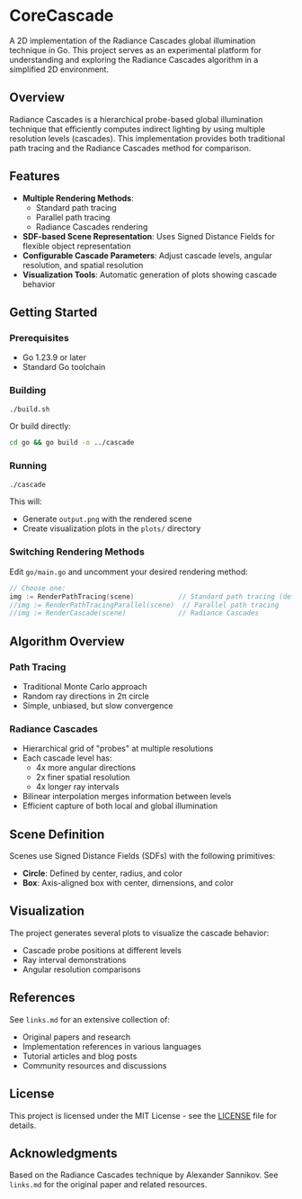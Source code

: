 # CoreCascade

A 2D implementation of the Radiance Cascades global illumination technique in Go. This project serves as an experimental platform for understanding and exploring the Radiance Cascades algorithm in a simplified 2D environment.

## Overview

Radiance Cascades is a hierarchical probe-based global illumination technique that efficiently computes indirect lighting by using multiple resolution levels (cascades). This implementation provides both traditional path tracing and the Radiance Cascades method for comparison.

## Features

- **Multiple Rendering Methods**:
  - Standard path tracing
  - Parallel path tracing
  - Radiance Cascades rendering
- **SDF-based Scene Representation**: Uses Signed Distance Fields for flexible object representation
- **Configurable Cascade Parameters**: Adjust cascade levels, angular resolution, and spatial resolution
- **Visualization Tools**: Automatic generation of plots showing cascade behavior

## Getting Started

### Prerequisites

- Go 1.23.9 or later
- Standard Go toolchain

### Building

```bash
./build.sh
```

Or build directly:
```bash
cd go && go build -o ../cascade
```

### Running

```bash
./cascade
```

This will:
- Generate `output.png` with the rendered scene
- Create visualization plots in the `plots/` directory

### Switching Rendering Methods

Edit `go/main.go` and uncomment your desired rendering method:

```go
// Choose one:
img := RenderPathTracing(scene)           // Standard path tracing (default)
//img := RenderPathTracingParallel(scene)  // Parallel path tracing
//img := RenderCascade(scene)             // Radiance Cascades
```

## Algorithm Overview

### Path Tracing
- Traditional Monte Carlo approach
- Random ray directions in 2π circle
- Simple, unbiased, but slow convergence

### Radiance Cascades
- Hierarchical grid of "probes" at multiple resolutions
- Each cascade level has:
  - 4x more angular directions
  - 2x finer spatial resolution
  - 4x longer ray intervals
- Bilinear interpolation merges information between levels
- Efficient capture of both local and global illumination

## Scene Definition

Scenes use Signed Distance Fields (SDFs) with the following primitives:
- **Circle**: Defined by center, radius, and color
- **Box**: Axis-aligned box with center, dimensions, and color

## Visualization

The project generates several plots to visualize the cascade behavior:
- Cascade probe positions at different levels
- Ray interval demonstrations
- Angular resolution comparisons

## References

See `links.md` for an extensive collection of:
- Original papers and research
- Implementation references in various languages
- Tutorial articles and blog posts
- Community resources and discussions

## License

This project is licensed under the MIT License - see the [LICENSE](LICENSE) file for details.

## Acknowledgments

Based on the Radiance Cascades technique by Alexander Sannikov. See `links.md` for the original paper and related resources.
